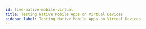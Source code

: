 ```yaml
---
id: live-native-mobile-virtual
title: Testing Native Mobile Apps on Virtual Devices
sidebar_label: Testing Native Mobile Apps on Virtual Devices
---
```

